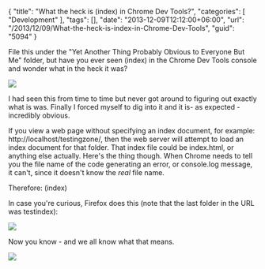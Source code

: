 {
	"title": "What the heck is (index) in Chrome Dev Tools?",
	"categories": [
		"Development"
	],
	"tags": [],
	"date": "2013-12-09T12:12:00+06:00",
	"url": "/2013/12/09/What-the-heck-is-index-in-Chrome-Dev-Tools",
	"guid": "5094"
}

<p>
File this under the "Yet Another Thing Probably Obvious to Everyone But Me" folder, but have you ever seen (index) in the Chrome Dev Tools console and wonder what in the heck it was?
</p>
<!--more-->
<p>
<img src="http://www.raymondcamden.com/images/ss11.jpg" />
</p>

<p>
I had seen this from time to time but never got around to figuring out exactly what is was. Finally I forced myself to dig into it and it is- as expected - incredibly obvious.
</p>

<p>
If you view a web page without specifying an index document, for example: http://localhost/testingzone/, then the web server will attempt to load an index document for that folder. That index file could be index.html, or anything else actually. Here's the thing though. When Chrome needs to tell you the file name of the code generating an error, or console.log message, it can't, since it doesn't know the <i>real</i> file name. 
</p>

<p>
Therefore: (index)
</p>

<p>
In case you're curious, Firefox does this (note that the last folder in the URL was testindex):
</p>

<p>
<img src="http://www.raymondcamden.com/images/ss2.jpg" />
</p>

<p>
Now you know - and we all know what that means.
</p>

<p>
<img src="http://www.raymondcamden.com/images/knowing.png" />
</p>